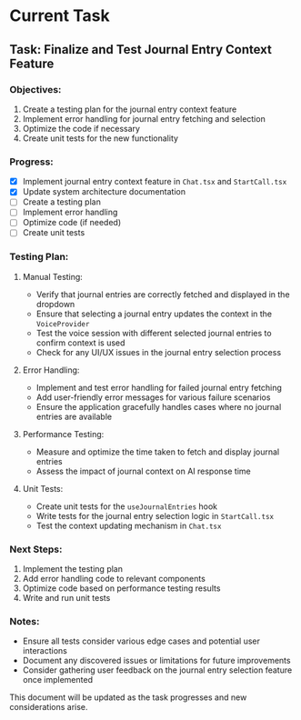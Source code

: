 # Current Task

## Task: Finalize and Test Journal Entry Context Feature

### Objectives:
1. Create a testing plan for the journal entry context feature
2. Implement error handling for journal entry fetching and selection
3. Optimize the code if necessary
4. Create unit tests for the new functionality

### Progress:
- [x] Implement journal entry context feature in `Chat.tsx` and `StartCall.tsx`
- [x] Update system architecture documentation
- [ ] Create a testing plan
- [ ] Implement error handling
- [ ] Optimize code (if needed)
- [ ] Create unit tests

### Testing Plan:
1. Manual Testing:
   - Verify that journal entries are correctly fetched and displayed in the dropdown
   - Ensure that selecting a journal entry updates the context in the `VoiceProvider`
   - Test the voice session with different selected journal entries to confirm context is used
   - Check for any UI/UX issues in the journal entry selection process

2. Error Handling:
   - Implement and test error handling for failed journal entry fetching
   - Add user-friendly error messages for various failure scenarios
   - Ensure the application gracefully handles cases where no journal entries are available

3. Performance Testing:
   - Measure and optimize the time taken to fetch and display journal entries
   - Assess the impact of journal context on AI response time

4. Unit Tests:
   - Create unit tests for the `useJournalEntries` hook
   - Write tests for the journal entry selection logic in `StartCall.tsx`
   - Test the context updating mechanism in `Chat.tsx`

### Next Steps:
1. Implement the testing plan
2. Add error handling code to relevant components
3. Optimize code based on performance testing results
4. Write and run unit tests

### Notes:
- Ensure all tests consider various edge cases and potential user interactions
- Document any discovered issues or limitations for future improvements
- Consider gathering user feedback on the journal entry selection feature once implemented

This document will be updated as the task progresses and new considerations arise.
